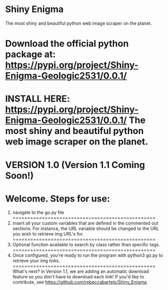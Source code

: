 # Shiny Enigma

The most shiny and beautiful python web image scraper on the planet. 

Download the official python package at: https://pypi.org/project/Shiny-Enigma-Geologic2531/0.0.1/
=================================================
INSTALL HERE: https://pypi.org/project/Shiny-Enigma-Geologic2531/0.0.1/
The most shiny and beautiful python web image scraper on the planet. 
=================================================
VERSION 1.0 (Version 1.1 Coming Soon!)
=================================================
Welcome. 
Steps for use: 
=================================================
1. navigate to the go.py file 
=================================================
2. insert all your custom variables that are defined in the commented out sections. For instance, the URL variable should be changed to the URL you wish to retrieve img URL's for. 
=================================================
3. Optional function available to search by class rather than specific tags. 
=================================================
4. Once configured, you're ready to run the program with python3 go.py to retrieve your img links. 
=================================================
What's next? 
In Version 1.1, we are adding an automatic download feature so you don't have to download each link! If you'd like to contribute, see https://github.com/rebeccabartels/Shiny_Enigma. 



